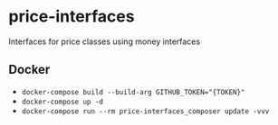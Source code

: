 # price-interfaces

Interfaces for price classes using money interfaces

## Docker

* `docker-compose build --build-arg GITHUB_TOKEN="{TOKEN}"`
* `docker-compose up -d`
* `docker-compose run --rm price-interfaces_composer update -vvv`
